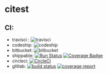 # citest

## CI:
* travisci : ![travisci](https://travis-ci.org/backendler/citest.svg?branch=master)
* codeship: ![codeship](https://codeship.com/projects/41a2aef0-9aac-0134-3a49-26ff5e3bc70d/status?branch=master)
* bitbucket: ![bitbucket]()
* shippable: [![Run Status](https://api.shippable.com/projects/584ff902938d4210003b96c1/badge?branch=master)](https://app.shippable.com/projects/584ff902938d4210003b96c1) [![Coverage Badge](https://api.shippable.com/projects/584ff902938d4210003b96c1/coverageBadge?branch=master)](https://app.shippable.com/projects/584ff902938d4210003b96c1)
* circleci: [![CircleCI](https://circleci.com/bb/backendler/citest.svg?style=svg)](https://circleci.com/bb/backendler/citest)
* glitlab: [![build status](https://gitlab.com/backendler/citest/badges/master/build.svg)](https://gitlab.com/backendler/citest/commits/master) [![coverage report](https://gitlab.com/backendler/citest/badges/master/coverage.svg)](https://gitlab.com/backendler/citest/commits/master)